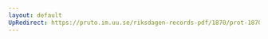 ```yaml
---
layout: default
UpRedirect: https://pruto.im.uu.se/riksdagen-records-pdf/1870/prot-1870--fk--430/prot-1870--fk--430_068.pdf
---
```


